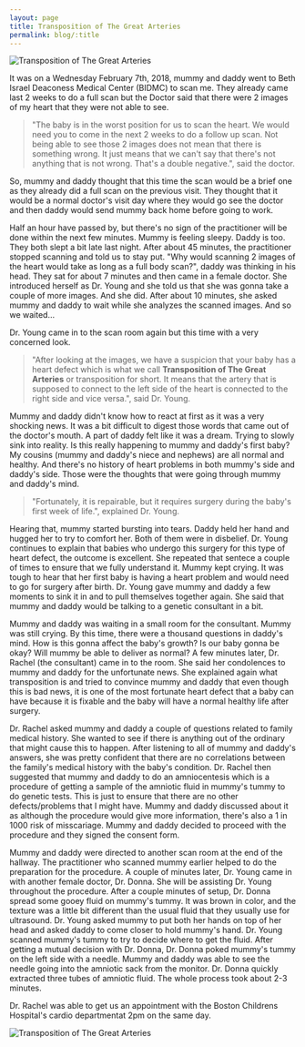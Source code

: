 ```yaml
---
layout: page
title: Transposition of The Great Arteries
permalink: blog/:title
---
```


<section>
  <div class="row">
    <span class="image fit">
      <img src="{{ "/assets/images/blog/transposition-of-the-great-arteries/tga.jpg" | absolute_url }}" alt="Transposition of The Great Arteries" />
    </span>
    <p>
      It was on a Wednesday February 7th, 2018, mummy and daddy went to Beth Israel Deaconess Medical Center (BIDMC)
      to scan me. They already came last 2 weeks to do a full scan but the Doctor said that there were 2 images of
      my heart that they were not able to see.
    </p>
    <blockquote>
      "The baby is in the worst position for us to scan the heart. We would need you to come in the next 2 weeks to do 
      a follow up scan. Not being able to see those 2 images does not mean that there is something wrong. It just means 
      that we can't say that there's not anything that is not wrong. That's a double negative.", said the doctor.
    </blockquote>
    <p>
      So, mummy and daddy thought that this time the scan would be a brief one as they already did a full scan on the 
      previous visit. They thought that it would be a normal doctor's visit day where they would go see the doctor
      and then daddy would send mummy back home before going to work.
    </p>
    <p>
      Half an hour have passed by, but there's no sign of the practitioner will be done within the next few minutes.
      Mummy is feeling sleepy. Daddy is too. They both slept a bit late last night. After about 45 minutes, the
      practitioner stopped scanning and told us to stay put. "Why would scanning 2 images of the heart would take
      as long as a full body scan?", daddy was thinking in his head. They sat for about 7 minutes and then came in a
      female doctor. She introduced herself as Dr. Young and she told us that she was gonna take a couple of more
      images. And she did. After about 10 minutes, she asked mummy and daddy to wait while she analyzes the scanned
      images. And so we waited...
    </p>
    <p>
      Dr. Young came in to the scan room again but this time with a very concerned look. 
    </p>
    <blockquote>
      "After looking at the images, we have a suspicion that your baby has a heart defect which is what we call
      <strong>Transposition of The Great Arteries</strong> or transposition for short. It means that the artery that is supposed to
      connect to the left side of the heart is connected to the right side and vice versa.", said Dr. Young.
    </blockquote>
    <p>
      Mummy and daddy didn't know how to react at first as it was a very shocking news. It was a bit difficult to digest
      those words that came out of the doctor's mouth. A part of daddy felt like it was a dream. Trying to slowly sink
      into reality. Is this really happening to mummy and daddy's first baby? My cousins (mummy and daddy's niece and
      nephews) are all normal and healthy. And there's no history of heart problems in both mummy's side and daddy's
      side. Those were the thoughts that were going through mummy and daddy's mind. 
    </p>
    <blockquote>
      "Fortunately, it is repairable, but it requires surgery during the baby's first week of life.", explained Dr.
      Young.
    </blockquote>
    <p>
      Hearing that, mummy started bursting into tears. Daddy held her hand and hugged her to try to comfort her. Both of
      them were in disbelief. Dr. Young continues to explain that babies who undergo this surgery for this type of heart
      defect, the outcome is excellent. She repeated that sentece a couple of times to ensure that we fully understand
      it. Mummy kept crying. It was tough to hear that her first baby is having a heart problem and would need to go 
      for surgery after birth. Dr. Young gave mummy and daddy a few moments to sink it in and to pull themselves together
      again. She said that mummy and daddy would be talking to a genetic consultant in a bit.
    </p>
    <p>
      Mummy and daddy was waiting in a small room for the consultant. Mummy was still crying. By this time, there were
      a thousand questions in daddy's mind. How is this gonna affect the baby's growth? Is our baby gonna be okay?
      Will mummy be able to deliver as normal? A few minutes later, Dr. Rachel (the consultant) came in to the room. 
      She said her condolences to mummy and daddy for the unfortunate news. She explained again what transposition is
      and tried to convince mummy and daddy that even though this is bad news, it is one of the most fortunate heart
      defect that a baby can have because it is fixable and the baby will have a normal healthy life after surgery.  
    </p>
    <p>
      Dr. Rachel asked mummy and daddy a couple of questions related to family medical history. She wanted to see if
      there is anything out of the ordinary that might cause this to happen. After listening to all of mummy and
      daddy's answers, she was pretty confident that there are no correlations between the family's medical history
      with the baby's condition. Dr. Rachel then suggested that mummy and daddy to do an amniocentesis which is a
      procedure of getting a sample of the amniotic fluid in mummy's tummy to do genetic tests. This is just to ensure
      that there are no other defects/problems that I might have. Mummy and daddy discussed about it as although the
      procedure would give more information, there's also a 1 in 1000 risk of misscariage. Mummy and daddy decided to
      proceed with the procedure and they signed the consent form.  
    </p>
    <p>
      Mummy and daddy were directed to another scan room at the end of the hallway. The practitioner who scanned mummy
      earlier helped to do the preparation for the procedure. A couple of minutes later, Dr. Young came in with another
      female doctor, Dr. Donna. She will be assisting Dr. Young throughout the procedure. After a couple minutes of 
      setup, Dr. Donna spread some gooey fluid on mummy's tummy. It was brown in color, and the texture was a little bit
      different than the usual fluid that they usually use for ultrasound. Dr. Young asked mummy to put both her hands
      on top of her head and asked daddy to come closer to hold mummy's hand. Dr. Young scanned mummy's tummy to try to
      decide where to get the fluid. After getting a mutual decision with Dr. Donna, Dr. Donna poked mummy's tummy on
      the left side with a needle. Mummy and daddy was able to see the needle going into the amniotic sack from the
      monitor. Dr. Donna quickly extracted three tubes of amniotic fluid. The whole process took about 2-3 minutes.
    </p>
    <p>
      Dr. Rachel was able to get us an appointment with the Boston Childrens Hospital's cardio departmentat 2pm on the
      same day. 
    </p>
    <span class="image fit">
      <img src="{{ "/assets/images/blog/transposition-of-the-great-arteries/tga-cycle.jpg" | absolute_url }}" alt="Transposition of The Great Arteries" />
    </span>
  </div>
</section>